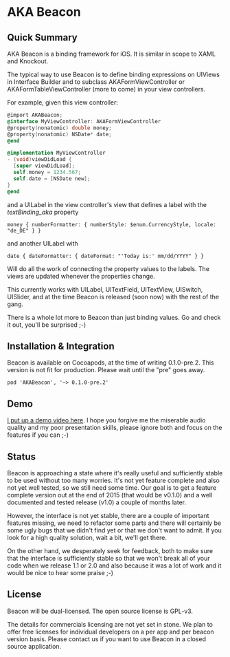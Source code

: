 # AKA Beacon

## Quick Summary

AKA Beacon is a binding framework for iOS. It is similar in scope to XAML and Knockout.

The typical way to use Beacon is to define binding expressions on UIViews in Interface Builder and to subclass AKAFormViewController or AKAFormTableViewController (more to come) in your view controllers.

For example, given this view controller:

```Objective-C
@import AKABeacon;
@interface MyViewController: AKAFormViewController
@property(nonatomic) double money;
@property(nonatomic) NSDate* date;
@end
```

```Objective-C
@implementation MyViewController
- (void)viewDidLoad {
  [super viewDidLoad];
  self.money = 1234.567;
  self.date = [NSDate new];
}
@end
```

and a UILabel in the view controller's view that defines a label with the *textBinding_aka* property

```
money { numberFormatter: { numberStyle: $enum.CurrencyStyle, locale: "de_DE" } }
```

and another UILabel with

```
date { dateFormatter: { dateFormat: "'Today is:' mm/dd/YYYY" } }
```

Will do all the work of connecting the property values to the labels. The views are updated whenever the properties change.

This currently works with UILabel, UITextField, UITextView, UISwitch, UISlider, and at the time Beacon is released (soon now) with the rest of the gang.

There is a whole lot more to Beacon than just binding values. Go and check it out, you'll be surprised ;-)

## Installation & Integration

Beacon is available on Cocoapods, at the time of writing 0.1.0-pre.2. This version is not fit for production. Please wait until the "pre" goes away.

```
pod 'AKABeacon', '~> 0.1.0-pre.2'
```

## Demo

[I put up a demo video here](https://www.youtube.com/watch?v=88DkI8ZfEkg). I hope you forgive me the miserable audio quality and my poor presentation skills, please ignore both and focus on the features if you can ;-)

## Status

Beacon is approaching a state where it's really useful and sufficiently stable to be used without too many worries. It's not yet feature complete and also not yet well tested, so we still need some time. Our goal is to get a feature complete version out at the end of 2015 (that would be v0.1.0) and a well documented and tested release (v1.0) a couple of months later.

However, the interface is not yet stable, there are a couple of important features missing, we need to refactor some parts and there will certainly be some ugly bugs that we didn't find yet or that we don't want to admit. If you look for a high quality solution, wait a bit, we'll get there.

On the other hand, we desperately seek for feedback, both to make sure that the interface is sufficiently stable so that we won't break all of your code when we release 1.1 or 2.0 and also because it was a lot of work and it would be nice to hear some praise ;-)

## License

Beacon will be dual-licensed. The open source license is GPL-v3.

The details for commercials licensing are not yet set in stone. We plan to offer free licenses for individual developers on a per app and per beacon version basis. Please contact us if you want to use Beacon in a closed source application.